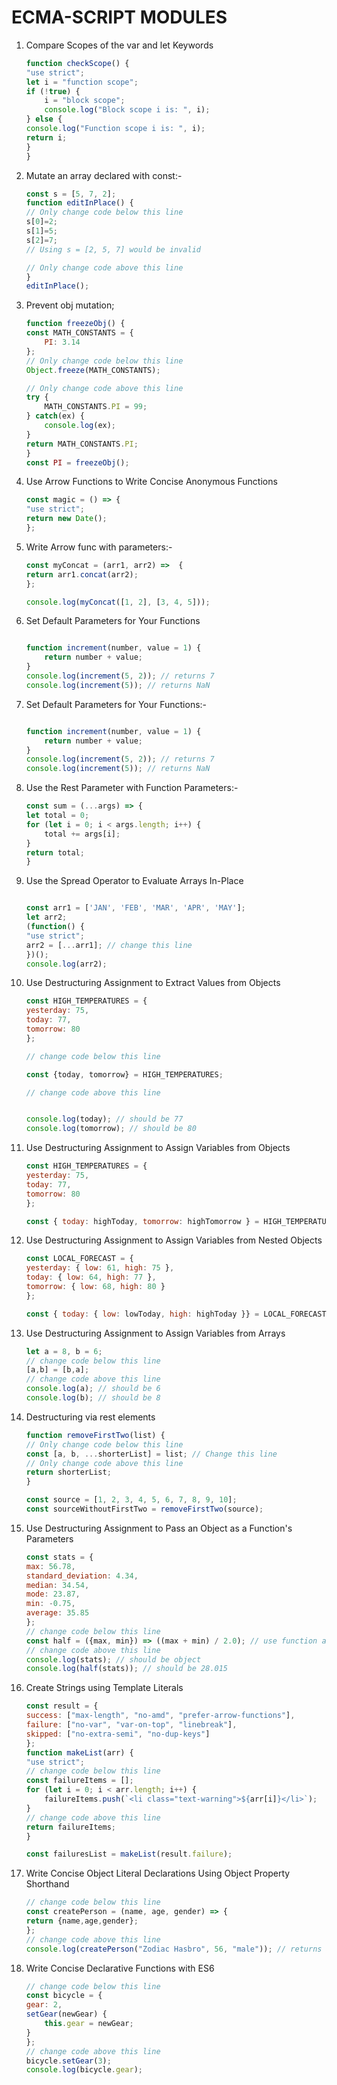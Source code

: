 # ECMA-SCRIPT MODULES

1. Compare Scopes of the var and let Keywords

    ```js
    function checkScope() {
    "use strict";
    let i = "function scope";
    if (!true) {
        i = "block scope";
        console.log("Block scope i is: ", i);
    } else {
    console.log("Function scope i is: ", i);
    return i;
    }
    }

    ```

2. Mutate an array declared with const:-

    ```js
    const s = [5, 7, 2];
    function editInPlace() {
    // Only change code below this line
    s[0]=2;
    s[1]=5;
    s[2]=7;
    // Using s = [2, 5, 7] would be invalid

    // Only change code above this line
    }
    editInPlace();

    ```

3. Prevent obj mutation;

    ```js
    function freezeObj() {
    const MATH_CONSTANTS = {
        PI: 3.14
    };
    // Only change code below this line
    Object.freeze(MATH_CONSTANTS);

    // Only change code above this line
    try {
        MATH_CONSTANTS.PI = 99;
    } catch(ex) {
        console.log(ex);
    }
    return MATH_CONSTANTS.PI;
    }
    const PI = freezeObj();

    ```

4. Use Arrow Functions to Write Concise Anonymous Functions
 

    ```js
    const magic = () => {
    "use strict";
    return new Date();
    };
    
    ```

5. Write Arrow func with parameters:-

    ```js
    const myConcat = (arr1, arr2) =>  {
    return arr1.concat(arr2);
    };

    console.log(myConcat([1, 2], [3, 4, 5]));

    ```

6. Set Default Parameters for Your Functions

    ```js

    function increment(number, value = 1) {
        return number + value;
    }
    console.log(increment(5, 2)); // returns 7
    console.log(increment(5)); // returns NaN

    ```

7. Set Default Parameters for Your Functions:-

    ```js

    function increment(number, value = 1) {
        return number + value;
    }
    console.log(increment(5, 2)); // returns 7
    console.log(increment(5)); // returns NaN

    ```

8. Use the Rest Parameter with Function Parameters:-

    ```js
    const sum = (...args) => {
    let total = 0;
    for (let i = 0; i < args.length; i++) {
        total += args[i];
    }
    return total;
    }

    ```

9. Use the Spread Operator to Evaluate Arrays In-Place

    ```js

   const arr1 = ['JAN', 'FEB', 'MAR', 'APR', 'MAY'];
    let arr2;
    (function() {
    "use strict";
    arr2 = [...arr1]; // change this line
    })();
    console.log(arr2);

    ```

10. Use Destructuring Assignment to Extract Values from Objects

    ```js
    const HIGH_TEMPERATURES = {
    yesterday: 75,
    today: 77,
    tomorrow: 80
    };

    // change code below this line

    const {today, tomorrow} = HIGH_TEMPERATURES;

    // change code above this line


    console.log(today); // should be 77
    console.log(tomorrow); // should be 80

    ```

11. Use Destructuring Assignment to Assign Variables from Objects

    ```js
    const HIGH_TEMPERATURES = {
    yesterday: 75,
    today: 77,
    tomorrow: 80
    };

    const { today: highToday, tomorrow: highTomorrow } = HIGH_TEMPERATURES;

    ```

12. Use Destructuring Assignment to Assign Variables from Nested Objects

    ```js
    const LOCAL_FORECAST = {
    yesterday: { low: 61, high: 75 },
    today: { low: 64, high: 77 },
    tomorrow: { low: 68, high: 80 }
    };
    
    const { today: { low: lowToday, high: highToday }} = LOCAL_FORECAST;

    ```

13. Use Destructuring Assignment to Assign Variables from Arrays

    ```js
    let a = 8, b = 6;
    // change code below this line
    [a,b] = [b,a];
    // change code above this line
    console.log(a); // should be 6
    console.log(b); // should be 8

    ```

14. Destructuring via rest elements

    ```js
    function removeFirstTwo(list) {
    // Only change code below this line
    const [a, b, ...shorterList] = list; // Change this line
    // Only change code above this line
    return shorterList;
    }

    const source = [1, 2, 3, 4, 5, 6, 7, 8, 9, 10];
    const sourceWithoutFirstTwo = removeFirstTwo(source);

    ```

15. Use Destructuring Assignment to Pass an Object as a Function's Parameters

    ```js
    const stats = {
    max: 56.78,
    standard_deviation: 4.34,
    median: 34.54,
    mode: 23.87,
    min: -0.75,
    average: 35.85
    };
    // change code below this line
    const half = ({max, min}) => ((max + min) / 2.0); // use function argument destructurung
    // change code above this line
    console.log(stats); // should be object
    console.log(half(stats)); // should be 28.015

    ```
    
16. Create Strings using Template Literals

    ```js
    const result = {
    success: ["max-length", "no-amd", "prefer-arrow-functions"],
    failure: ["no-var", "var-on-top", "linebreak"],
    skipped: ["no-extra-semi", "no-dup-keys"]
    };
    function makeList(arr) {
    "use strict";
    // change code below this line
    const failureItems = [];
    for (let i = 0; i < arr.length; i++) {
        failureItems.push(`<li class="text-warning">${arr[i]}</li>`);
    }
    // change code above this line
    return failureItems;
    }

    const failuresList = makeList(result.failure);

    ```

17. Write Concise Object Literal Declarations Using Object Property Shorthand

    ```js
    // change code below this line
    const createPerson = (name, age, gender) => {
    return {name,age,gender};
    };
    // change code above this line
    console.log(createPerson("Zodiac Hasbro", 56, "male")); // returns a proper object

    ```

18. Write Concise Declarative Functions with ES6

    ```js
    // change code below this line
    const bicycle = {
    gear: 2,
    setGear(newGear) {
        this.gear = newGear;
    }
    };
    // change code above this line
    bicycle.setGear(3);
    console.log(bicycle.gear);

    ```




        

            
                